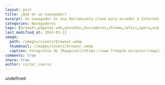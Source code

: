 ```yaml
---
layout: post
title: ¿Qué es un navegador?
excerpt: Un navegador es una herramienta clave para acceder a Internet, permitiendo visualizar páginas web y navegar entre diversos contenidos en la red.
categories: Navegadores
tags: [browser,páginas web,pestañas,buscadores,chrome,safari,opera,explorer,edge,firefox]
last_modified_at: 2024-01-11
image:
  path: /images/covers/browser.webp
  thumbnail: /images/covers/browser.webp
  caption: Fotografía de [Rawpixel](https://www.freepik.es/autor/rawpixel-com)
comments: true
share: true
author: victor_cuervo
---
```

undefined